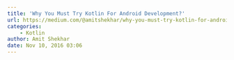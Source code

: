 ```yaml
---
title: 'Why You Must Try Kotlin For Android Development?'
url: https://medium.com/@amitshekhar/why-you-must-try-kotlin-for-android-development-e14d00c8084b#.2w8jdujf8
categories:
    - Kotlin
author: Amit Shekhar
date: Nov 10, 2016 03:06
---
```


